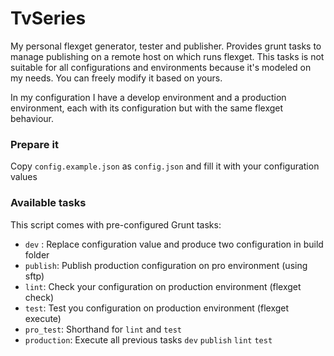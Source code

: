 # TvSeries

My personal flexget generator, tester and publisher.
Provides grunt tasks to manage publishing on a remote host on which runs flexget. 
This tasks is not suitable for all configurations and environments because it's modeled on my needs. You can freely modify it based on yours.

In my configuration I have a develop environment and a production environment, each with its configuration but with the same flexget behaviour.

### Prepare it
Copy `config.example.json` as `config.json` and fill it with your configuration values

### Available tasks

This script comes with pre-configured Grunt tasks:

- `dev` : Replace configuration value and produce two configuration in build folder
- `publish`: Publish production configuration on pro environment (using sftp)
- `lint`: Check your configuration on production environment (flexget check)
- `test`: Test you configuration on production environment (flexget execute)
- `pro_test`: Shorthand for `lint` and `test`
- `production`: Execute all previous tasks `dev` `publish` `lint` `test`

